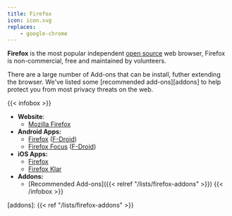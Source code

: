 ```yaml
---
title: Firefox
icon: icon.svg
replaces:
    - google-chrome
---
```


**Firefox** is the most popular independent [open source][floss] web browser, Firefox is non-commercial, free and maintained by volunteers.

There are a large number of Add-ons that can be install, futher extending the browser. We've listed some [recommended add-ons][addons] to help protect you from most privacy threats on the web.

{{< infobox >}}
- **Website**:
    - [Mozilla Firefox](https://www.mozilla.org/firefox/)
- **Android Apps:**
    - [Firefox](https://play.google.com/store/apps/details?id=org.mozilla.firefox&noprocess) ([F-Droid](https://f-droid.org/en/packages/org.mozilla.fennec_fdroid/))
    - [Firefox Focus](https://play.google.com/store/apps/details?id=org.mozilla.focus&noprocess) ([F-Droid](https://f-droid.org/en/packages/org.mozilla.klar/))
- **iOS Apps:**
    - [Firefox](https://apps.apple.com/app/firefox-private-safe-browser/id989804926)
    - [Firefox Klar](https://apps.apple.com/app/firefox-focus-privacy-browser/id1055677337)
- **Addons:**
    - [Recommended Add-ons]({{< relref "/lists/firefox-addons" >}})
{{< /infobox >}}

[floss]: https://web.archive.org/web/20180904102804/https://switching.social/what-is-open-source-software/
[addons]: {{< ref "/lists/firefox-addons" >}}